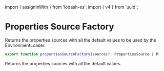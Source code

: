 import { assignInWith } from 'lodash-es';
import { v4 } from 'uuid';

# Properties Source Factory

Returns the properties sources with all the default values to be used by the EnvironmentLoader.

```ts
export function propertiesSourceFactory(sources?: PropertiesSource | PropertiesSource[]): LoaderPropertiesSource[];
```

Returns the properties sources with all the default values.
